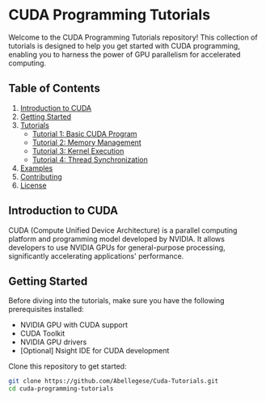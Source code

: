 # CUDA Programming Tutorials

Welcome to the CUDA Programming Tutorials repository! This collection of tutorials is designed to help you get started with CUDA programming, enabling you to harness the power of GPU parallelism for accelerated computing.

## Table of Contents

1. [Introduction to CUDA](#introduction-to-cuda)
2. [Getting Started](#getting-started)
3. [Tutorials](#tutorials)
    - [Tutorial 1: Basic CUDA Program](#tutorial-1-basic-cuda-program)
    - [Tutorial 2: Memory Management](#tutorial-2-memory-management)
    - [Tutorial 3: Kernel Execution](#tutorial-3-kernel-execution)
    - [Tutorial 4: Thread Synchronization](#tutorial-4-thread-synchronization)
4. [Examples](#examples)
5. [Contributing](#contributing)
6. [License](#license)

## Introduction to CUDA

CUDA (Compute Unified Device Architecture) is a parallel computing platform and programming model developed by NVIDIA. It allows developers to use NVIDIA GPUs for general-purpose processing, significantly accelerating applications' performance.

## Getting Started

Before diving into the tutorials, make sure you have the following prerequisites installed:

- NVIDIA GPU with CUDA support
- CUDA Toolkit
- NVIDIA GPU drivers
- [Optional] Nsight IDE for CUDA development

Clone this repository to get started:

```bash
git clone https://github.com/Abellegese/Cuda-Tutorials.git
cd cuda-programming-tutorials
